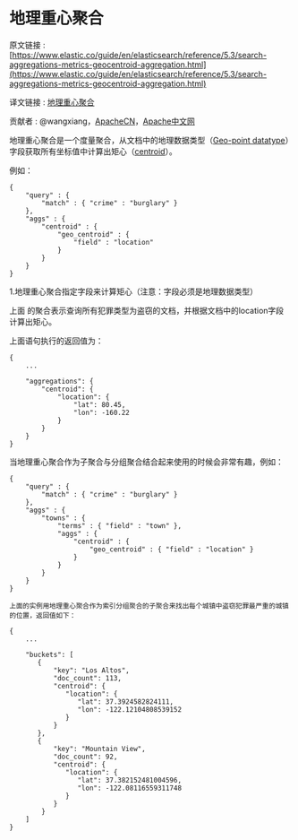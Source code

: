 # 地理重心聚合

原文链接 : [https://www.elastic.co/guide/en/elasticsearch/reference/5.3/search-aggregations-metrics-geocentroid-aggregation.html](https://www.elastic.co/guide/en/elasticsearch/reference/5.3/search-aggregations-metrics-geocentroid-aggregation.html)

译文链接 : [地理重心聚合](/pages/viewpage.action?pageId=9406913)

贡献者 : @wangxiang，[ApacheCN](/display/~apachecn)，[Apache中文网](/display/~apachechina)

地理重心聚合是一个度量聚合，从文档中的地理数据类型（[Geo-point datatype](https://www.elastic.co/guide/en/elasticsearch/reference/5.3/geo-point.html "Geo-point datatype")）字段获取所有坐标值中计算出矩心（[centroid](https://en.wikipedia.org/wiki/Centroid)）。

例如：

```
{
    "query" : {
        "match" : { "crime" : "burglary" }
    },
    "aggs" : {
        "centroid" : {
            "geo_centroid" : {
                "field" : "location"  
			} 
		}
	} 
}
```

1.地理重心聚合指定字段来计算矩心（注意：字段必须是地理数据类型）

上面 的聚合表示查询所有犯罪类型为盗窃的文档，并根据文档中的location字段计算出矩心。

上面语句执行的返回值为：

```
{
    ...

    "aggregations": {
        "centroid": {
            "location": {
                "lat": 80.45,
                "lon": -160.22
            }
        }
    }
}
```

当地理重心聚合作为子聚合与分组聚合结合起来使用的时候会非常有趣，例如：

```
{
    "query" : {
        "match" : { "crime" : "burglary" }
    },
    "aggs" : {
        "towns" : {
            "terms" : { "field" : "town" },
            "aggs" : {
                "centroid" : {
                    "geo_centroid" : { "field" : "location" }
                }
            }
        }
    }
}
```

```
上面的实例用地理重心聚合作为索引分组聚合的子聚合来找出每个城镇中盗窃犯罪最严重的城镇的位置，返回值如下：
```

```
{
    ...

    "buckets": [
       {
           "key": "Los Altos",
           "doc_count": 113,
           "centroid": {
              "location": {
                 "lat": 37.3924582824111,
                 "lon": -122.12104808539152
              }
           }
       },
       {
           "key": "Mountain View",
           "doc_count": 92,
           "centroid": {
              "location": {
                 "lat": 37.382152481004596,
                 "lon": -122.08116559311748
              }
           }
        }
    ]
}
```